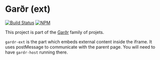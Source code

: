 # Garðr (ext)

[![Build Status](https://api.travis-ci.org/gardr/ext.png?branch=master)](https://travis-ci.org/gardr/ext)
[![NPM](https://nodei.co/npm/gardr-ext.png?stars=true&downloads=true)](https://npmjs.org/package/gardr-ext)

This project is part of the [Garðr](http://gardr.github.io/) family of projets.

`gardr-ext` is the part which embeds external content inside the iframe. It uses postMessage to communicate with the parent page. You will need to have `gardr-host` running there.
